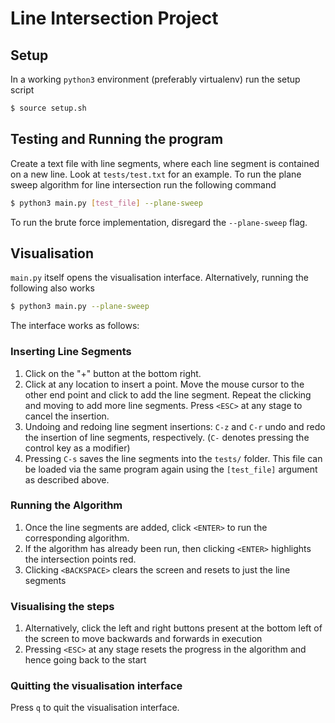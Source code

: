 # Line Intersection Project
## Setup
In a working `python3` environment (preferably virtualenv) run the setup script
```sh
$ source setup.sh
```
## Testing and Running the program
Create a text file with line segments, where each line segment is contained on a new line.
Look at `tests/test.txt` for an example.
To run the plane sweep algorithm for line intersection run the following command
```sh
$ python3 main.py [test_file] --plane-sweep
```
To run the brute force implementation, disregard the `--plane-sweep` flag.
## Visualisation
`main.py` itself opens the visualisation interface. Alternatively, running the following also
works
```sh
$ python3 main.py --plane-sweep
```
The interface works as follows:
### Inserting Line Segments
1. Click on the "+" button at the bottom right. 
2. Click at any location to insert a point. Move the mouse cursor to the other end point and click to add the 
   line segment. Repeat the clicking and moving to add more line segments. Press `<ESC>` at any stage to cancel 
   the insertion.
3. Undoing and redoing line segment insertions: `C-z` and `C-r` undo and redo the insertion of line segments,
   respectively. (`C-` denotes pressing the control key as a modifier)
4. Pressing `C-s` saves the line segments into the `tests/` folder. This file can be loaded via the same program
   again using the `[test_file]` argument as described above.
### Running the Algorithm
1. Once the line segments are added, click `<ENTER>` to run the corresponding algorithm.
2. If the algorithm has already been run, then clicking `<ENTER>` highlights the intersection points red.
3. Clicking `<BACKSPACE>` clears the screen and resets to just the line segments
### Visualising the steps
1. Alternatively, click the left and right buttons present at the bottom left of the screen to move backwards and
   forwards in execution
2. Pressing `<ESC>` at any stage resets the progress in the algorithm and hence going back to the start
### Quitting the visualisation interface
Press `q` to quit the visualisation interface.
